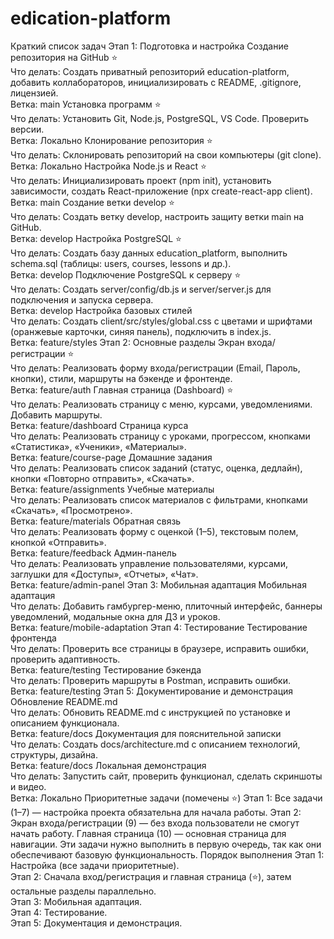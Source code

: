 # edication-platform
Краткий список задач
Этап 1: Подготовка и настройка
Создание репозитория на GitHub ⭐  
Что делать: Создать приватный репозиторий education-platform, добавить коллабораторов, инициализировать с README, .gitignore, лицензией.  
Ветка: main
Установка программ ⭐  
Что делать: Установить Git, Node.js, PostgreSQL, VS Code. Проверить версии.  
Ветка: Локально
Клонирование репозитория ⭐  
Что делать: Склонировать репозиторий на свои компьютеры (git clone).  
Ветка: Локально
Настройка Node.js и React ⭐  
Что делать: Инициализировать проект (npm init), установить зависимости, создать React-приложение (npx create-react-app client).  
Ветка: main
Создание ветки develop ⭐  
Что делать: Создать ветку develop, настроить защиту ветки main на GitHub.  
Ветка: develop
Настройка PostgreSQL ⭐  
Что делать: Создать базу данных education_platform, выполнить schema.sql (таблицы: users, courses, lessons и др.).  
Ветка: develop
Подключение PostgreSQL к серверу ⭐  
Что делать: Создать server/config/db.js и server/server.js для подключения и запуска сервера.  
Ветка: develop
Настройка базовых стилей  
Что делать: Создать client/src/styles/global.css с цветами и шрифтами (оранжевые карточки, синяя панель), подключить в index.js.  
Ветка: feature/styles
Этап 2: Основные разделы
Экран входа/регистрации ⭐  
Что делать: Реализовать форму входа/регистрации (Email, Пароль, кнопки), стили, маршруты на бэкенде и фронтенде.  
Ветка: feature/auth
Главная страница (Dashboard) ⭐  
Что делать: Реализовать страницу с меню, курсами, уведомлениями. Добавить маршруты.  
Ветка: feature/dashboard
Страница курса  
Что делать: Реализовать страницу с уроками, прогрессом, кнопками «Статистика», «Ученики», «Материалы».  
Ветка: feature/course-page
Домашние задания  
Что делать: Реализовать список заданий (статус, оценка, дедлайн), кнопки «Повторно отправить», «Скачать».  
Ветка: feature/assignments
Учебные материалы  
Что делать: Реализовать список материалов с фильтрами, кнопками «Скачать», «Просмотрено».  
Ветка: feature/materials
Обратная связь  
Что делать: Реализовать форму с оценкой (1–5), текстовым полем, кнопкой «Отправить».  
Ветка: feature/feedback
Админ-панель  
Что делать: Реализовать управление пользователями, курсами, заглушки для «Доступы», «Отчеты», «Чат».  
Ветка: feature/admin-panel
Этап 3: Мобильная адаптация
Мобильная адаптация  
Что делать: Добавить гамбургер-меню, плиточный интерфейс, баннеры уведомлений, модальные окна для ДЗ и уроков.  
Ветка: feature/mobile-adaptation
Этап 4: Тестирование
Тестирование фронтенда  
Что делать: Проверить все страницы в браузере, исправить ошибки, проверить адаптивность.  
Ветка: feature/testing
Тестирование бэкенда  
Что делать: Проверить маршруты в Postman, исправить ошибки.  
Ветка: feature/testing
Этап 5: Документирование и демонстрация
Обновление README.md  
Что делать: Обновить README.md с инструкцией по установке и описанием функционала.  
Ветка: feature/docs
Документация для пояснительной записки  
Что делать: Создать docs/architecture.md с описанием технологий, структуры, дизайна.  
Ветка: feature/docs
Локальная демонстрация  
Что делать: Запустить сайт, проверить функционал, сделать скриншоты и видео.  
Ветка: Локально
Приоритетные задачи (помечены ⭐)
Этап 1: Все задачи (1–7) — настройка проекта обязательна для начала работы.
Этап 2:
Экран входа/регистрации (9) — без входа пользователи не смогут начать работу.
Главная страница (10) — основная страница для навигации.
Эти задачи нужно выполнить в первую очередь, так как они обеспечивают базовую функциональность.
Порядок выполнения
Этап 1: Настройка (все задачи приоритетные).  
Этап 2: Сначала вход/регистрация и главная страница (⭐), затем остальные разделы параллельно.  
Этап 3: Мобильная адаптация.  
Этап 4: Тестирование.  
Этап 5: Документация и демонстрация.
